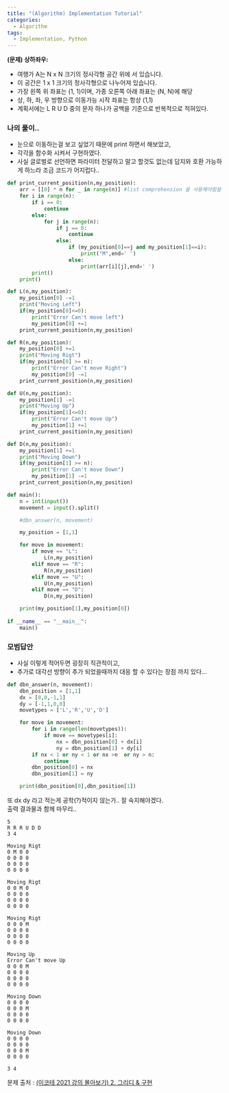 ```yaml
---
title: "(Algorithm) Implementation Tutorial"
categories:
  - Algorithm
tags:
  - Implementation, Python
---
```


**(문제) 상하좌우:**
- 여행가 A는 N x N 크기의 정사각형 공간 위에 서 있습니다.
- 이 공간은 1 x 1 크기의 정사각형으로 나누어져 있습니다.
- 가장 왼쪽 위 좌표는 (1, 1)이며, 가종 오른쪽 아래 좌표는 (N, N)에 해당
- 상, 하, 좌, 우 방향으로 이동가능 시작 좌표는 항상 (1,1)
- 계획서에는 L R U D 중의 문자 하나가 공백을 기준으로 반복적으로 적혀있다.

### 나의 풀이..
- 눈으로 이동하는걸 보고 싶었기 때문에 print 하면서 해보았고, 
- 각각을 함수화 시켜서 구현하였다.
- 사실 글로벌로 선언하면 파라미터 전달하고 말고 할것도 없는데 답지와 호환 가능하게 하느라 조금 코드가 어지럽다..

```python 
def print_current_position(n,my_position):
    arr = [[0] * n for _ in range(n)] #list comprehension 을 사용해야함을 잊지 말자
    for i in range(n):
        if i == 0:
            continue
        else:
            for j in range(n):
                if j == 0:
                    continue
                else:
                    if (my_position[0]==j and my_position[1]==i):
                        print("M",end=' ')
                    else:
                        print(arr[i][j],end=' ')
        print()
    print()

def L(n,my_position):
    my_position[0] -=1
    print("Moving Left")
    if(my_position[0]<=0):
        print("Error Can't move left")
        my_position[0] +=1
    print_current_position(n,my_position)

def R(n,my_position):
    my_position[0] +=1
    print("Moving Rigt")
    if(my_position[0] >= n):
        print("Error Can't move Right")
        my_position[0] -=1
    print_current_position(n,my_position)

def U(n,my_position):
    my_position[1] -=1
    print("Moving Up")
    if(my_position[1]<=0):
        print("Error Can't move Up")
        my_position[1] +=1
    print_current_position(n,my_position)

def D(n,my_position):
    my_position[1] +=1
    print("Moving Down")
    if(my_position[1] >= n):
        print("Error Can't move Down")
        my_position[1] -=1
    print_current_position(n,my_position)

def main():
    n = int(input())
    movement = input().split()

    #dbn_answer(n, movement)

    my_position = [1,1]

    for move in movement:
        if move == "L":
            L(n,my_position)
        elif move == "R":
            R(n,my_position)
        elif move == "U":
            U(n,my_position)
        elif move == "D":
            D(n,my_position)

    print(my_position[1],my_position[0])
    
if __name__ == "__main__":
    main()
```

### 모범답안
- 사실 이렇게 적어두면 굉장히 직관적이고, 
- 추가로 대각선 방향이 추가 되었을때까지 대응 할 수 있다는 장점 까지 있다...

```python
def dbn_answer(n, movement):
    dbn_position = [1,1]
    dx = [0,0,-1,1]
    dy = [-1,1,0,0]
    movetypes = ['L','R','U','D']

    for move in movement:
        for i in range(len(movetypes)):
            if move == movetypes[i]:
                nx = dbn_position[0] + dx[i]
                ny = dbn_position[1] + dy[i]
        if nx < 1 or ny < 1 or nx >n  or ny > n:
            continue
        dbn_position[0] = nx
        dbn_position[1] = ny

    print(dbn_position[0],dbn_position[1])
```

또 dx dy 라고 적는게 공학(?)적이지 않는가.. 잘 숙지해야겠다.  
출력 결과물과 함께 마무리..

```
5   
R R R U D D
3 4

Moving Rigt
0 M 0 0 
0 0 0 0 
0 0 0 0 
0 0 0 0 

Moving Rigt
0 0 M 0 
0 0 0 0 
0 0 0 0 
0 0 0 0 

Moving Rigt
0 0 0 M 
0 0 0 0 
0 0 0 0 
0 0 0 0 

Moving Up
Error Can't move Up
0 0 0 M 
0 0 0 0 
0 0 0 0 
0 0 0 0 

Moving Down
0 0 0 0 
0 0 0 M 
0 0 0 0 
0 0 0 0 

Moving Down
0 0 0 0 
0 0 0 0 
0 0 0 M 
0 0 0 0 

3 4
```

문제 출처 : [(이코테 2021 강의 몰아보기) 2. 그리디 & 구현](https://youtu.be/2zjoKjt97vQ?si=CcJzV6PhIw2xKbab&t=2253)